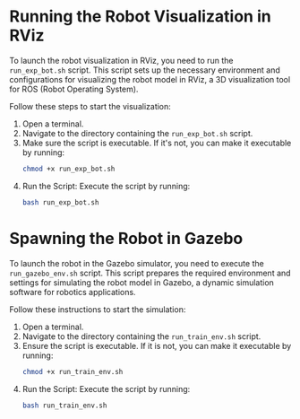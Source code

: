 # Running the Robot Visualization in RViz

To launch the robot visualization in RViz, you need to run the `run_exp_bot.sh` script. This script sets up the necessary environment and configurations for visualizing the robot model in RViz, a 3D visualization tool for ROS (Robot Operating System).

Follow these steps to start the visualization:

1. Open a terminal.
2. Navigate to the directory containing the `run_exp_bot.sh` script.
3. Make sure the script is executable. If it's not, you can make it executable by running:
   ```bash
   chmod +x run_exp_bot.sh
   ```
4. Run the Script: Execute the script by running:
   ```bash
   bash run_exp_bot.sh
   ```

# Spawning the Robot in Gazebo

To launch the robot in the Gazebo simulator, you need to execute the `run_gazebo_env.sh` script. This script prepares the required environment and settings for simulating the robot model in Gazebo, a dynamic simulation software for robotics applications.

Follow these instructions to start the simulation:

1. Open a terminal.
2. Navigate to the directory containing the `run_train_env.sh` script.
3. Ensure the script is executable. If it is not, you can make it executable by running:
   ```bash
   chmod +x run_train_env.sh
      ```
4. Run the Script: Execute the script by running:
   ```bash
   bash run_train_env.sh
   ```


